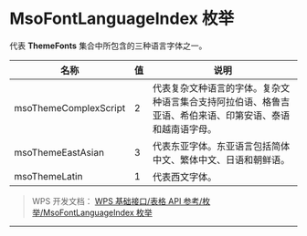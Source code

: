 # MsoFontLanguageIndex 枚举

代表 **ThemeFonts** 集合中所包含的三种语言字体之一。

| 名称                  | 值  | 说明                                                                                                     |
|-----------------------|-----|----------------------------------------------------------------------------------------------------------|
| msoThemeComplexScript | 2   | 代表复杂文种语言的字体。复杂文种语言集合支持阿拉伯语、格鲁吉亚语、希伯来语、印第安语、泰语和越南语字母。 |
| msoThemeEastAsian     | 3   | 代表东亚字体。东亚语言包括简体中文、繁体中文、日语和朝鲜语。                                             |
| msoThemeLatin         | 1   | 代表西文字体。                                                                                           |

> WPS 开发文档： [WPS 基础接口/表格 API 参考/枚举/MsoFontLanguageIndex 枚举](https://qn.cache.wpscdn.cn/encs/doc/office_v19/topics/WPS%20%E5%9F%BA%E7%A1%80%E6%8E%A5%E5%8F%A3/%E8%A1%A8%E6%A0%BC%20API%20%E5%8F%82%E8%80%83/%E6%9E%9A%E4%B8%BE/MsoFontLanguageIndex%20%E6%9E%9A%E4%B8%BE.html)

------------------------------------------------------------------------
